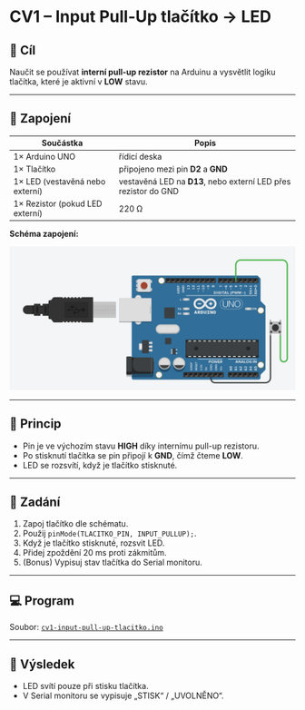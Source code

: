 # CV1 – Input Pull-Up tlačítko → LED

## 🧩 Cíl
Naučit se používat **interní pull-up rezistor** na Arduinu a vysvětlit logiku tlačítka, které je aktivní v **LOW** stavu.

---

## 🔌 Zapojení

| Součástka | Popis |
|------------|--------|
| 1× Arduino UNO | řídicí deska |
| 1× Tlačítko | připojeno mezi pin **D2** a **GND** |
| 1× LED (vestavěná nebo externí) | vestavěná LED na **D13**, nebo externí LED přes rezistor do GND |
| 1× Rezistor (pokud LED externí) | 220 Ω |

**Schéma zapojení:**

![Zapojení – Input Pull-Up tlačítko](zapojeni-cv1.png)

---

## 🧠 Princip
- Pin je ve výchozím stavu **HIGH** díky internímu pull-up rezistoru.
- Po stisknutí tlačítka se pin připojí k **GND**, čímž čteme **LOW**.
- LED se rozsvítí, když je tlačítko stisknuté.

---

## 🎯 Zadání
1. Zapoj tlačítko dle schématu.  
2. Použij `pinMode(TLACITKO_PIN, INPUT_PULLUP);`.  
3. Když je tlačítko stisknuté, rozsvit LED.  
4. Přidej zpoždění 20 ms proti zákmitům.  
5. (Bonus) Vypisuj stav tlačítka do Serial monitoru.

---

## 💻 Program
Soubor: [`cv1-input-pull-up-tlacitko.ino`](./cv1-input-pull-up-tlacitko.ino)

---

## 🧪 Výsledek
- LED svítí pouze při stisku tlačítka.  
- V Serial monitoru se vypisuje „STISK“ / „UVOLNĚNO“.
